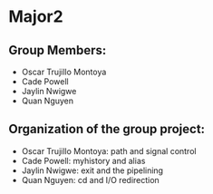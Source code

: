 # Major2

## Group Members:
- Oscar Trujillo Montoya
- Cade Powell
- Jaylin Nwigwe
- Quan Nguyen

## Organization of the group project:
- Oscar Trujillo Montoya: path and signal control
- Cade Powell: myhistory and alias
- Jaylin Nwigwe: exit and the pipelining
- Quan Nguyen: cd and I/O redirection
